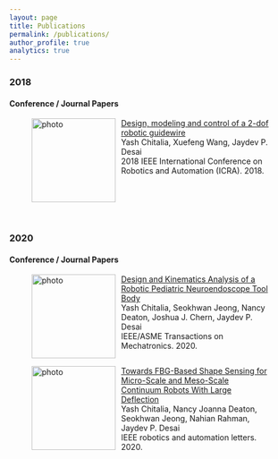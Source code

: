 ```yaml
---
layout: page
title: Publications
permalink: /publications/
author_profile: true
analytics: true
---
```


### 2018
#### Conference / Journal Papers
<figure style="display:flex;align-items:flex-start;">
  <img align="left" src="https://hrtlab.github.io/_pages/photos/FBG.gif" alt="photo" style="margin-right: 10px; width: 150px;">
  <figcaption style="margin-top:0;margin-bottom:0;">
    <a href="https://doi.org/10.1109/ICRA.2018.8462694" target="_blank">Design, modeling and control of a 2-dof robotic guidewire</a><br>Yash Chitalia, Xuefeng Wang, Jaydev P. Desai<br>2018 IEEE International Conference on Robotics and Automation (ICRA). 2018.
  </figcaption>
</figure>

<br>

### 2020
#### Conference / Journal Papers
<figure style="display:flex;align-items:flex-start;">
  <img align="left" src="https://hrtlab.github.io/_pages/photos/Tempgif.gif" alt="photo" style="margin-right: 10px; width: 150px;">
  <figcaption style="margin-top:0;margin-bottom:0;">
    <a href="https://doi.org/10.1109/TMECH.2020.2967748" target="_blank">Design and Kinematics Analysis of a Robotic Pediatric Neuroendoscope Tool Body</a><br>Yash Chitalia, Seokhwan Jeong, Nancy Deaton, Joshua J. Chern, Jaydev P. Desai<br>IEEE/ASME Transactions on Mechatronics. 2020.
  </figcaption>
</figure>
<figure style="display:flex;align-items:flex-start;">
  <img align="left" src="https://hrtlab.github.io/_pages/photos/Towards FBG-Based Shape Sensing.gif" alt="photo" style="margin-right: 10px; width: 150px;">
  <figcaption style="margin-top:0;margin-bottom:0;">
    <a href="https://doi.org/10.1109/LRA.2020.2969934" target="_blank">Towards FBG-Based Shape Sensing for Micro-Scale and Meso-Scale Continuum Robots With Large Deflection</a><br>Yash Chitalia, Nancy Joanna Deaton, Seokhwan Jeong, Nahian Rahman, Jaydev P. Desai<br>IEEE robotics and automation letters. 2020.
  </figcaption>
</figure>
